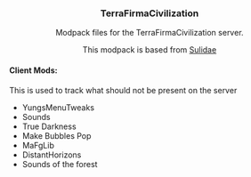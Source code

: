 <h3 align="center">TerraFirmaCivilization</h3>
<p align="center">
  Modpack files for the TerraFirmaCivilization server.
</p>
<p align="center">
  This modpack is based from <a href="https://www.curseforge.com/minecraft/modpacks/sulidae/files/6206683">Sulidae</a>
</p>

<h4>Client Mods:</h4>
<p>This is used to track what should not be present on the server</p>
<ul>
  <li>YungsMenuTweaks</li>
  <li>Sounds</li>
  <li>True Darkness</li>
  <li>Make Bubbles Pop</li>
  <li>MaFgLib</li>
  <li>DistantHorizons</li>
  <li>Sounds of the forest</li>
</ul>
